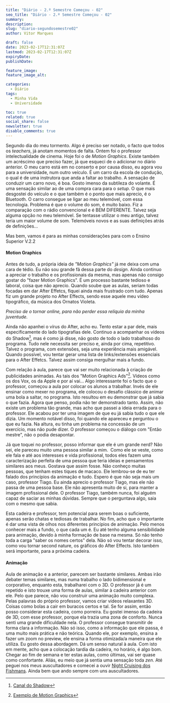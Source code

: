 ```yaml
---
title: "Diário - 2.º Semestre Começou - 02"
seo_title: "Diário - 2.º Semestre Começou - 02"
summary: 
description: 
slug: "diario-segundosemestre02"
author: Vitor Marques

draft: false
date: 2023-02-17T12:31:07Z
lastmod: 2023-02-17T12:31:07Z
expiryDate: 
publishDate: 

feature_image: 
feature_image_alt:

categories:
  - Diário
tags:
  - Minha Vida
  - Universidade

toc: true
related: true
social_share: false
newsletter: true
disable_comments: true
---
```


Segundo dia do meu tormento. Algo é preciso ser notado, o facto que todos os *teachers*, já anotam momentos de falta. Ontem foi o professor intelectualidade de cinema. Hoje foi o de *Motion Graphics*. Existe também um acréscimo que preciso fazer, já que esqueci de o adicionar no diário anterior. O meu carro está em no conserto e por causa disso, eu agora vou para a universidade, num outro veículo. É um carro da escola de condução, o qual é de uma instrutora que anda a faltar ao trabalho. A sensação de conduzir um carro novo, é boa. Gosto imenso da subtileza do volante. É uma sensação similar ao de uma compra cara para o *setup*. O que mais desgostei do veículo e o que também é o ponto que mais aprecio, é o Bluetooth. O carro consegue se ligar ao meu telemóvel, com essa tecnologia. Problema é que o volume do som, é muito baixo. Fiz a comparação com o rádio convencional e é BEM DIFERENTE. Talvez seja alguma opção no meu telemóvel. Se tentasse utilizar o meu antigo, talvez teria um maior volume de som. Telemóveis novos e as suas definições atrás de definições... 

Mas bem, vamos é para as minhas considerações para com o Ensino Superior V.2.2

#### Motion Graphics

Antes de tudo, a própria ideia de *"Motion Graphics"* já me deixa com uma cara de tédio. Eu não sou grande fã dessa parte do *design*. Ainda continuo a apreciar o trabalho e os profissionais da mesma, mas apenas não consigo gostar do "fazer Motion Graphics". É um processo bastante tedioso e laboral, coisa que não aprecio. Quando soube que as aulas, seriam todas focadas em dar After Effetcs, fiquei ainda mais frustrado com tudo. Apenas fiz um grande projeto no After Effects, sendo esse aquele meu vídeo tipográfico, da música dos Ornatos Violeta. 

*Preciso de o tornar online, para não perder essa relíquia da minha juventude.*

Ainda não apanhei o vírus do After, acho eu. Tento estar a par dele, mais especificamente do lado tipografias dele. Continuo a acompanhar os vídeos do Shadow[^1], mas é como já disse, não gosto de todo o lado trabalhoso do programa. Tudo nele necessita ser preciso e, ainda por cima, repetitivo. Talvez o programa, com extensões, seja uma experiência mais amigável. Quando possível, vou tentar gerar uma lista de links/extensões essenciais para o After Effetcs. Talvez assim consiga mergulhar mais a fundo.

Com relação à aula, parece que vai ser muito relacionada à criação de publicidades animadas. As tais dos "Motion Graphics Ads"[^2]. Vídeos como os dos Vox, os da Apple e por aí vai… Algo interessante foi o facto que o professor, começou a aula por colocar os alunos a trabalhar. Invés de ele ensinar como mexer no programa, ele colocou o desafio clássico de animar uma bola a saltar, no programa. Isto resultou em eu demonstrar que já sabia o que fazia. Agora que penso, podia não ter demonstrado tanto. Assim, não existe um problema tão grande, mas acho que passei a ideia errada para o professor. Ele acabou por ter uma imagem de que eu já sabia tudo o que ele dizia. Um momento notável disso, foi quando ele apareceu e perguntou o que eu fazia. Na altura, eu tinha um problema na concessão de um exercício, mas não pude dizer. O professor começou o diálogo com "Então mestre", não o podia desapontar.

Já que toquei no professor, posso informar que ele é um grande nerd? Não sei, ele pareceu muito uma pessoa similar a mim.  Como ele se veste, como ele fala e até aos interesses e vida profissional, todos eles fazem uma caracterização perfeita de uma pessoa que teria ideias e pensamentos similares aos meus. Gostava que assim fosse. Não conheço muitas pessoas, que tenham estes tiques de macaco. Ele lembrou-se de eu ter falado dos princípios da animação e tudo. Espero é que não seja mais um caso, professor Tiago. Eu ainda aprecio o professor Tiago, mas ele não passa de uma pessoa base. Ele não apresenta muito de si, para manter a imagem profissional dele. O professor Tiago, também nunca, foi alguém capaz de saciar as minhas dúvidas. Sempre que o perguntava algo, saia com o mesmo que sabia. 

Esta cadeira e professor, tem potencial para serem boas o suficiente, apenas serão chatas e tediosas de trabalhar. No fim, acho que o importante é dar uma vista de olhos nos diferentes princípios de animação. Pelo menos conhecer mais a fundo, o que cada um é. Eu até tenho alguma sensibilidade para animação, devido à minha formação de base na mesma. Só não tenho toda a carga "saber os nomes certos" dela. Não só vou tentar decorar isso, como vou tornar second nature, os gráficos do After Effects. Isto também será importante, para a próxima cadeira.


#### Animação

Aula de animação e a anterior, parecem ser bastante similares. Ambas irão debater temas similares, mas numa trabalho o lado bidimensional e corporativo, enquanto esta, trabalharei com o 3D. O professor já é um repetido e isto trouxe uma forma de aulas, similar à cadeira anterior com ele. Pelo que parece, não vou construir uma animação muito complexa. Pelas palavras do próprio professor, vamos criar vídeos relaxantes 3D. Coisas como bolas a cair em buracos certos e tal. Se for assim, então posso considerar esta cadeira, como porreira. Eu gostei imenso da cadeira de 3D, com esse professor, porque ela trazia uma zona de conforto. Nunca senti uma grande dificuldade nela. O professor consegue transmitir de forma clara a informação. Não só isso, como a informação que ele passa, é uma muito mais prática e não teórica. Quando ele, por exemplo, ensina a fazer um zoom no preview, ele ensina a forma otimizada/a maneira que ele utiliza. Eu gosto dessa abordagem. Dá um senso natural à aula. Com isto em mente, acho que a colocação tardia da cadeira, no horário, é algo bom. Chegar ao fim de semana e ter estas aulas, como últimas, vai ser quase como confortante. Aliás, eu meio que já sentia uma sensação toda *zen*. Até peguei nos meus auscultadores e comecei a ouvir [Night Cruising dos Fishmans](https://www.youtube.com/watch?v=AeeqWlG3HTg). Ainda bem que ando sempre com uns auscultadores.





[^1]:[Canal do Shadow](https://www.youtube.com/@shadowproducer)
[^2]:[Exemplo de Motion Graphics](https://www.youtube.com/watch?v=o4GuSJYSzrY)